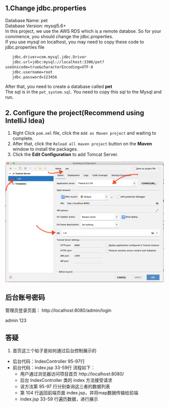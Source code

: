 
## 1.Change jdbc.properties
Database Name: pet<br>
Database Version: mysql5.6+<br>
In this project, we use the AWS RDS which is a remote databse. So for your convinence, you should change the jdbc.properties.<br>
If you use mysql on localhost, you may need to copy these code to jdbc.properties file
 
```
   jdbc.driver=com.mysql.jdbc.Driver
   jdbc.url=jdbc:mysql://localhost:3306/pet?useUnicode=true&characterEncoding=UTF-8
   jdbc.username=root
   jdbc.password=123456
```
After that, you need to create a database called <strong>pet</strong><br>
The sql is in the ``pet_system.sql``. You need to copy this sql to the Mysql and run.

## 2. Configure the project(Recommend using IntelliJ Idea)
1. Right Click ``pom.xml`` file, click the ``Add as Maven project`` and waiting to complete.
2. After that,  click the ``Reload all maven project`` button on the <strong>Maven</strong> window to install the packages.
3. Click the <strong>Edit Configuration</strong> to add Tomcat Server. 

![Alt text](https://github.com/TimurJiangShan/AntdComponent/blob/master/imageFolder/tomcat-edit.png)

## 后台账号密码
管理员登录页面：
http://localhost:8080/admin/login
 
admin 123

## 答疑
1. 首页这三个帖子是如何通过后台控制展示的
- 后台代码：IndexController 95-97行
- 前台代码：index.jsp  33-59行
流程如下：
    - 用户通过浏览器访问项目首页 http://localhost:8080/
    - 后台 IndexController 类的 index 方法接受请求
    - 该方法第  95-97 行分别查询这三者的数据列表
    - 第 104 行返回前端页面 index.jsp，并将map数据传输给前端
    - index.jsp 33-59 行遍历数据，进行展示


